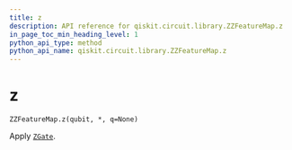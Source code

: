 ```yaml
---
title: z
description: API reference for qiskit.circuit.library.ZZFeatureMap.z
in_page_toc_min_heading_level: 1
python_api_type: method
python_api_name: qiskit.circuit.library.ZZFeatureMap.z
---
```


# z

<span id="qiskit.circuit.library.ZZFeatureMap.z" />

`ZZFeatureMap.z(qubit, *, q=None)`

Apply [`ZGate`](qiskit.circuit.library.ZGate "qiskit.circuit.library.ZGate").

